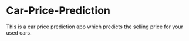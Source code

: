 # Car-Price-Prediction

This is a car price prediction app which predicts the selling price for your used cars.
